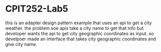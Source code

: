 # CPIT252-Lab5
this is an adapter design pattern example that uses an api to get a city weather.
the problem soe apis take a city name to get that info but developer wants the api to get city geographic coordinates as input.
so develpoer made an interface that takes city geographic coordinates and give city name.
